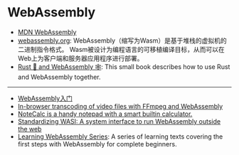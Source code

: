 # WebAssembly

* [MDN WebAssembly](https://developer.mozilla.org/zh-CN/docs/WebAssembly)
* [webassembly.org](https://webassembly.org): WebAssembly（缩写为Wasm）是基于堆栈的虚拟机的二进制指令格式。 Wasm被设计为编程语言的可移植编译目标，从而可以在Web上为客户端和服务器应用程序进行部署。
* [Rust 🦀 and WebAssembly 🕸](https://rustwasm.github.io/docs/book): This small book describes how to use Rust and WebAssembly together.

---

* [WebAssembly入门](/tech/post/wasm-start)
* [In-browser transcoding of video files with FFmpeg and WebAssembly](https://blog.scottlogic.com/2020/11/23/ffmpeg-webassembly.html)
* [NoteCalc is a handy notepad with a smart builtin calculator.](https://bbodi.github.io/notecalc3)
* [Standardizing WASI: A system interface to run WebAssembly outside the web](https://hacks.mozilla.org/2019/03/standardizing-wasi-a-webassembly-system-interface)
* [Learning WebAssembly Series](https://blog.ttulka.com/learning-webassembly-series): A series of learning texts covering the first steps with WebAssembly for complete beginners.
